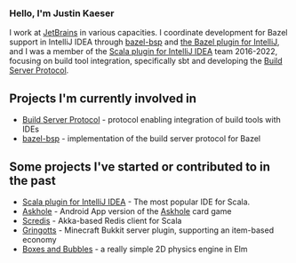### Hello, I'm Justin Kaeser

I work at [JetBrains](https://github.com/JetBrains/) in various capacities. I coordinate development for Bazel support in IntelliJ IDEA through [bazel-bsp](https://github.com/JetBrains/bazel-bsp) and [the Bazel plugin for IntelliJ](https://github.com/bazelbuild/intellij), and I was a member of the [Scala plugin for IntelliJ IDEA](https://github.com/JetBrains/intellij-scala) team 2016-2022, focusing on build tool integration, specifically sbt and developing the [Build Server Protocol](https://build-server-protocol.github.io/).

## Projects I'm currently involved in

* [Build Server Protocol](https://build-server-protocol.github.io/) - protocol enabling integration of build tools with IDEs
* [bazel-bsp](https://github.com/JetBrains/bazel-bsp) - implementation of the build server protocol for Bazel

## Some projects I've started or contributed to in the past

* [Scala plugin for IntelliJ IDEA](https://github.com/JetBrains/intellij-scala) - The most popular IDE for Scala.
* [Askhole](https://github.com/jastice/Askhole) - Android App version of the [Askhole](https://www.askhole.io/) card game
* [Scredis](https://github.com/scredis/scredis) - Akka-based Redis client for Scala
* [Gringotts](https://github.com/MinecraftWars/Gringotts) - Minecraft Bukkit server plugin, supporting an item-based economy
* [Boxes and Bubbles](https://github.com/jastice/boxes-and-bubbles) - a really simple 2D physics engine in Elm


<!--

-->
